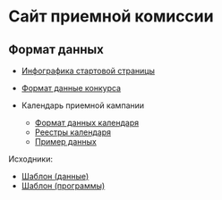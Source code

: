 # Сайт приемной комиссии

## Формат данных

- [Инфографика стартовой страницы](info.jsonc)

- [Формат данные конкурса](competition.jsonc)

- Календарь приемной кампании
   - [Формат данных календаря](calendar.jsonc)
   - [Реестры календаря](calendar-regs.json)
   - [Пример данных](calendar-mag.json)

Исходники:

- [Шаблон (данные)](_data.jsonc)
- [Шаблон (программы)](_programs.jsonc)